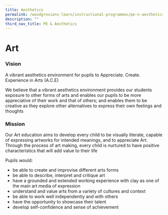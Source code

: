 ```yaml
---
title: Aesthetics
permalink: /woodgrovians-learn/instructional-programmes/pe-n-aesthetics/aesthetics/art
description: ""
third_nav_title: PE & Aesthetics
---
```

# **Art**

### Vision

A vibrant aesthetics environment for pupils to Appreciate. Create. Experience in Arts (A.C.E)

We believe that a vibrant aesthetics environment provides our students exposure to other forms of arts and enables our pupils to be more appreciative of their work and that of others; and enables them to be creative as they explore other alternatives to express their own feelings and thoughts

### Mission

Our Art education aims to develop every child to be visually literate, capable of expressing artworks for intended meanings, and to appreciate Art. Through the process of art making, every child is nurtured to have positive characteristics that will add value to their life

Pupils would:
* be able to create and improvise different arts forms
* be able to describe, interpret and critique art
* have a grounded and extended working experience with clay as one of the main art media of expression
* understand and value arts from a variety of cultures and context
* be able to work well independently and with others
* have the opportunity to showcase their talent
* develop self-confidence and sense of achievement